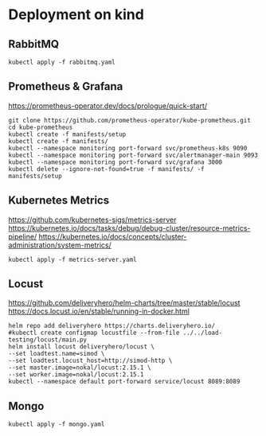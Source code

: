 # Deployment on kind

## RabbitMQ

```shell
kubectl apply -f rabbitmq.yaml
```

## Prometheus & Grafana

https://prometheus-operator.dev/docs/prologue/quick-start/

```shell
git clone https://github.com/prometheus-operator/kube-prometheus.git
cd kube-prometheus
kubectl create -f manifests/setup
kubectl create -f manifests/
kubectl --namespace monitoring port-forward svc/prometheus-k8s 9090
kubectl --namespace monitoring port-forward svc/alertmanager-main 9093
kubectl --namespace monitoring port-forward svc/grafana 3000
kubectl delete --ignore-not-found=true -f manifests/ -f manifests/setup
```

## Kubernetes Metrics

https://github.com/kubernetes-sigs/metrics-server
https://kubernetes.io/docs/tasks/debug/debug-cluster/resource-metrics-pipeline/
https://kubernetes.io/docs/concepts/cluster-administration/system-metrics/

```shell
kubectl apply -f metrics-server.yaml
```

## Locust

https://github.com/deliveryhero/helm-charts/tree/master/stable/locust
https://docs.locust.io/en/stable/running-in-docker.html

```shell
helm repo add deliveryhero https://charts.deliveryhero.io/
#kubectl create configmap locustfile --from-file ../../load-testing/locust/main.py
helm install locust deliveryhero/locust \
--set loadtest.name=simod \
--set loadtest.locust_host=http://simod-http \
--set master.image=nokal/locust:2.15.1 \
--set worker.image=nokal/locust:2.15.1
kubectl --namespace default port-forward service/locust 8089:8089
```

## Mongo

```shell
kubectl apply -f mongo.yaml
```